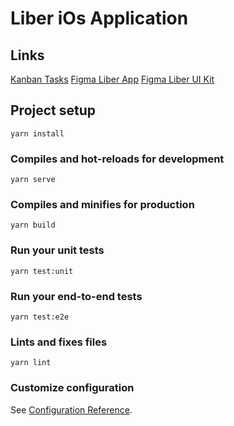 # Liber iOs Application

## Links

[Kanban Tasks](https://github.com/orgs/cryptowize-tech/projects/2/views/1)
[Figma Liber App](https://www.figma.com/file/jiR05eX1dbN6NFNBEUolDa/Liber-App)
[Figma Liber UI Kit](https://www.figma.com/file/03BEDylTZpq3uwoGEaQ6nk/Liber-UI-KIT)

## Project setup

```
yarn install
```

### Compiles and hot-reloads for development

```
yarn serve
```

### Compiles and minifies for production

```
yarn build
```

### Run your unit tests

```
yarn test:unit
```

### Run your end-to-end tests

```
yarn test:e2e
```

### Lints and fixes files

```
yarn lint
```

### Customize configuration

See [Configuration Reference](https://cli.vuejs.org/config/).
